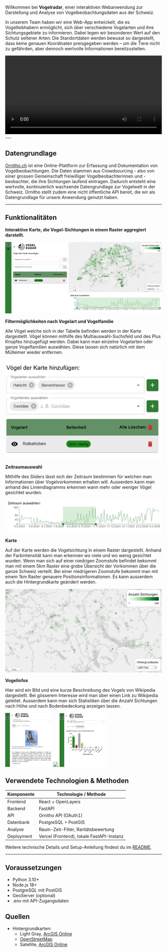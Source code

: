 Willkommen bei **Vogelradar**, einer interaktiven Webanwendung zur Darstellung und Analyse von Vogelbeobachtungsdaten aus der Schweiz.  

In unserem Team haben wir eine Web-App entwickelt, die es Vogelliebhabern ermöglicht, sich über verschiedene Vogelarten und ihre Sichtungsgebiete zu informieren. Dabei legen wir besonderen Wert auf den Schutz seltener Arten: Die Standortdaten werden bewusst so dargestellt, dass keine genauen Koordinaten preisgegeben werden – um die Tiere nicht zu gefährden, aber dennoch wertvolle Informationen bereitzustellen.

<video width="100%" controls>
  <source src="assets/Demovideo.mp4" type="video/mp4">
</video>
---

## Datengrundlage
[Ornitho.ch](https://www.ornitho.ch) ist eine Online-Plattform zur Erfassung und Dokumentation von Vogelbeobachtungen. Die Daten stammen aus Crowdsourcing - also von einer grossen Gemeinschaft freiwilliger Vogelbeobachterinnen und -beobachter, die ihre Sichtungen laufend eintragen. Dadurch entsteht eine wertvolle, kontinuierlich wachsende Datengrundlage zur Vogelwelt in der Schweiz. Ornitho stellt zudem eine nicht öffentliche API bereit, die wir als Datengrundlage für unsere Anwendung genutzt haben. 

---

## Funktionalitäten

 
**Interaktive Karte, die Vogel-Sichtungen in einem Raster aggregiert darstellt.**

![Beispiel Screenshot](assets/all.png)

**Filtermöglichkeiten nach Vogelart und Vogelfamilie**

Alle Vögel welche sich in der Tabelle befinden werden in der Karte dargestellt. Vögel können mithilfe des Multiauswahl-Suchsfeld und des Plus Knopfes hinzugefügt werden. Dabei kann man einzelne Vogelarten oder ganze Vogelfamilien auswählen. Diese lassen sich natürlich mit dem Mülleimer wieder entfernen.

![Beispiel Screenshot](assets/Filter.png)

**Zeitraumauswahl**

Mithilfe des Sliders lässt sich der Zeitraum bestimmen für welchen man Informationen über Vogelvorkommen erhalten will. Ausserdem kann man anhand des Liniendiagramms erkennen wann mehr oder weniger Vögel gesichtet wurden.

![Beispiel Screenshot](assets/Timeline.png)

**Karte**

Auf der Karte werden die Vogelsichtung in einem Raster dargestellt. Anhand der Farbintensität kann man erkennen wo viele und wo wenig gesichtet wurden. Wenn man sich auf einer niedrigen Zoomstufe befindet bekommt man mit einem 5km Raster eine grobe Übersicht der Vorkommen über die ganze Schweiz verteilt. Bei einer niedrigeren Zoomstufe bekommt man  mit einem 1km Raster genauere Positionsinformationen. Es kann ausserdem auch die Hintergrundkarte geändert werden.

![Beispiel Screenshot](assets/zoom.png)

**Vogelinfos**

Hier wird ein Bild und eine kurze Beschreibung des Vogels von Wikipedia dargestellt. Bei gösserem Interesse wird man über einen Link zu Wikipedia geleitet.
Ausserdem kann man sich Statistiken über die Anzahl Sichtungen nach Höhe und nach Bodenbedeckung anzeigen lassen.

<p float="left">
  <img src="assets/Info.png" style="width: 30%;" />
  <img src="assets/Höhe.png" style="width: 30%;" />
  <img src="assets/Bedeckung.png" style="width: 30%;" />
</p>

## Verwendete Technologien & Methoden

| Komponente | Technologie / Methode                     |
| ---------- | ----------------------------------------- |
| Frontend   | React + OpenLayers                        |
| Backend    | FastAPI                                   |
| API        | Ornitho API (OAuth1)                      |
| Datenbank  | PostgreSQL + PostGIS                      |
| Analyse    | Raum-Zeit-Filter, Raritätsbewertung       |
| Deployment | Vercel (Frontend), lokale FastAPI-Instanz |

Weitere technische Details und Setup-Anleitung findest du im [README](https://github.com/jonasheinz/BirdApp/blob/main/README.md).

---

## Voraussetzungen

- Python 3.10+
- Node.js 18+
- PostgreSQL mit PostGIS
- GeoServer (optional)
- .env mit API-Zugangsdaten

## Quellen

- Hintergrundkarten:
  - Light Gray, [ArcGIS Online](https://server.arcgisonline.com/ArcGIS/rest/services/Canvas/World_Light_Gray_Base/MapServer/tile/{z}/{y}/{x}) 
  - [OpenStreetMap](https://tile.openstreetmap.org/{z}/{x}/{y}.png)
  - Satellite, [ArcGIS Online](https://server.arcgisonline.com/ArcGIS/rest/services/World_Imagery/MapServer/tile/{z}/{y}/{x})
